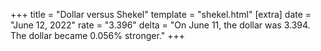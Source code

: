 +++
title = "Dollar versus Shekel"
template = "shekel.html"
[extra]
date = "June 12, 2022"
rate = "3.396"
delta = "On June 11, the dollar was 3.394. The dollar became 0.056% stronger."
+++
